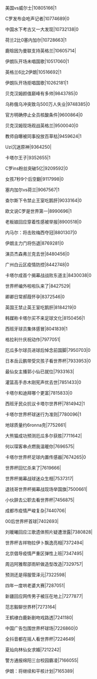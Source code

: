 美国vs威尔士|10805166|1

C罗发布会呛声记者|10774689|0

中国水下考古又一大发现|10732138|0

荷兰2比0塞内加尔|10728663|1

鹿晗因为曼联支持英格兰|10605714|

伊朗队开场未唱国歌|10517060|1

英格兰6比2伊朗|10516692|1

伊朗队开场拒唱国歌|10262181|1

贝克汉姆颜值巅峰有多帅|9843785|0

乌称俄乌冲突致乌500万人失业|9748385|0

官方明确停止全员核酸条件|9600864|0

贝克汉姆现场观战英格兰|9500040|0

教师自曝被同事投放百草枯|9459624|1

Uzi沉迷原神|9364250|

卡塔尔王子|9352655|1

C罗ins粉丝突破5亿|9209592|0

女孩7秒9个后空翻|9117998|0

塞内加尔vs荷兰|9067567|1

查尔斯下令禁止王室吃鹅肝|9033164|0

欧文说C罗是世界第一|8990696|1

老板娘回应穿着性感被举报|8900518|0

内马尔：将击败梅西夺冠|8801307|0

伊朗主力门将伤退|8769281|0

演员杰森弗兰克去世|8480456|0

广州白云区疫情防控|8442748|0

卡塔尔成首个揭幕战战败东道主|8430038|0

世界杯编外啦啦队来了|8427529|

卿卿日常郝葭怀孕|8372546|0

英国王禁止英王室吃鹅肝|8184219|0

韩媒称卡塔尔买不来足球文化|8150456|1

西班牙球员集体感冒|8041839|1

格拉利什庆祝动作|7977051|

厄瓜多尔球员进球后悼念前国脚|7950703|0

日本岳云鹏带受灾孩子看世界杯|7933953|0

最仙女主播郭小仙已就位|7933163|

灌篮高手赤木刚宪声优去世|7851433|0

卡塔尔和迪拜哪个更富|7815833|0

西班牙民众抗议卡塔尔世界杯|7814942|1

卡塔尔世界杯球迷行为准则|7780096|1

地球质量约6ronna克|7752661|

大熊猫成功预测厄瓜多尔获胜|7711642|

何以琛客串点燃我温暖你|7696575|

卡塔尔世界杯足球内置传感器|7674265|0

世界杯回忆杀来了|7619666|

世界杯揭幕战球迷众生相|7537317|

退钱哥世界杯揭幕战现场举国旗|7500661|

小伙辞去公职去看世界杯|7456875|

成都市疫情严峻复杂|7440706|

00后世界杯首球|7402693|

刘暖曦回应江歌遗体照片疑遭泄露|7380828|

世界杯吉祥物拉伊卜飘逸亮相|7372494|

北京倡导疫情严重区弹性上班|7347495|

周迅阿雅帮邵雨轩做造型改造|7329757|

预测还是得服管泽元|7322598|

四年一度哄老婆大赛|7287051|

新疆回应网传男子被压在地上|7277877|

范志毅聊世界杯|7273164|

王鹤棣白鹿新剧吻戏路透|7241180|

中国广告包围世界杯球场|7226860|0

全抖音都在摇人看世界杯|7224649|

夏灿向林仙女求婚|7212242|

警方通报绵阳三台校园霸凌|7166055|

伊朗：将继续和平核计划|7165389|

